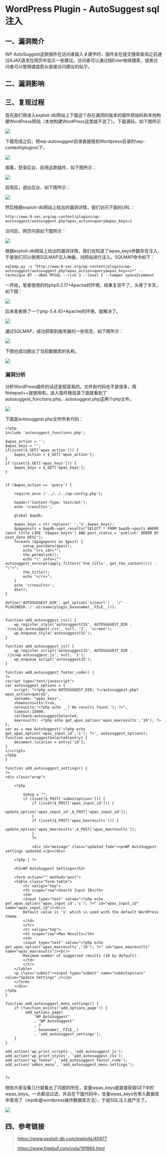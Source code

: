 WordPress Plugin - AutoSuggest sql注入
======================================

一、漏洞简介
------------

WP
AutoSuggest这款插件在访问者输入关键字时，插件会在提交搜索查询之前通过AJAX请求在网页中显示一些建议。访问者可以通过按Enter继续搜索，或者访问者可以使用键盘箭头直接访问建议的帖子。

二、漏洞影响
------------

三、复现过程
------------

首先我们得进入exploit-db网站上下载这个存在漏洞的版本的插件原始码和本地构建WordPress网站（本地构建WordPress这里就不说了）。下载源码，如下图所示

![](./resource/WordPressPlugin-AutoSuggestsql注入/media/rId24.png)

下载完成之后，把wp-autosuggest目录直接拖到Wordpress目录的\\wp-content\\plugins\\下。

![](./resource/WordPressPlugin-AutoSuggestsql注入/media/rId25.png)

接着，登录后台，启用这款插件，如下图所示：

![](./resource/WordPressPlugin-AutoSuggestsql注入/media/rId26.png)

启用后，退出后台，如下图所示：

![](./resource/WordPressPlugin-AutoSuggestsql注入/media/rId27.png)

然后根据exploit-db网站上给出的漏洞详情，我们访问下面的URL：

    http://www.0-sec.org/wp-content/plugins/wp-autosuggest/autosuggest.php?wpas_action=query&wpas_keys=1

访问后，网页内容如下图所示：

![](./resource/WordPressPlugin-AutoSuggestsql注入/media/rId28.png)

根据exploit-db网站上给出的漏洞详情，我们也知道了wpas\_keys参数存在注入，于是我们可以使用SQLMAP注入神器，对网站进行注入。SQLMAP命令如下：

    sqlmap.py -u "http://www.0-sec.org/wp-content/plugins/wp-autosuggest/autosuggest.php?wpas_action=query&wpas_keys=1*" --technique BT --dbms MYSQL --risk 3 --level 5 --tamper space2comment

一开始，笔者使用的时php5.2.17+Apache的环境，结果复现不了，头疼了半天，如下图：

![](./resource/WordPressPlugin-AutoSuggestsql注入/media/rId29.png)

后来笔者换了一个php-5.4.45+Apache的环境，就解决了。

![](./resource/WordPressPlugin-AutoSuggestsql注入/media/rId30.png)

通过SQLMAP，成功获取到服务器的一些信息，如下图所示：

![](./resource/WordPressPlugin-AutoSuggestsql注入/media/rId31.png)

下图也成功跑出了当前数据库的名称。

![](./resource/WordPressPlugin-AutoSuggestsql注入/media/rId32.png)

### 漏洞分析

分析WordPress插件的话还是挺容易的。文件和代码也不是很多，用Notepad++就够用啦。进入插件根目录下面就看到了autosuggest\_functions.php、autosuggest.php这两个php文件。

![](./resource/WordPressPlugin-AutoSuggestsql注入/media/rId34.png)

下面是autosuggest.php文件所有代码：

    <?php
    include 'autosuggest_functions.php';

    $wpas_action = '';
    $wpas_keys = '';
    if(isset($_GET['wpas_action'])) {
        $wpas_action = $_GET['wpas_action'];
    }
    if (isset($_GET['wpas_keys'])) {
        $wpas_keys = $_GET['wpas_keys'];
    }


    if ($wpas_action == 'query') {

        require_once ('../../../wp-config.php');

        header('Content-Type: text/xml');
        echo '<results>';

        global $wpdb;

        $wpas_keys = str_replace(' ','%',$wpas_keys);
        $pageposts = $wpdb->get_results("SELECT * FROM $wpdb->posts WHERE (post_title LIKE '%$wpas_keys%') AND post_status = 'publish' ORDER BY post_date DESC");
        foreach ($pageposts as $post) {
            setup_postdata($post);
            echo "<rs id=\"";
            the_permalink();
            echo "\" info=\"" . autosuggest_excerpt(apply_filters('the_title', get_the_content())) . "\">";
            the_title();
            echo "</rs>";
        }
        echo '</results>';
        die();
    }

    define('AUTOSUGGEST_DIR', get_option('siteurl') . '/' . PLUGINDIR.'/'.dirname(plugin_basename(__FILE__)));


    function add_autosuggest_css() {
        wp_register_style('autosuggestCSS', AUTOSUGGEST_DIR . '/css/wp_autosuggest.css', null, '1', 'screen');
        wp_enqueue_style('autosuggestCSS');
    }

    function add_autosuggest_js() {
        wp_register_script('autosuggestJS', AUTOSUGGEST_DIR . '/js/wp.autosuggest.js', null, '1');
        wp_enqueue_script('autosuggestJS');
    }

    function add_autosuggest_footer_code() {
    ?>
    <script type="text/javascript">
    var autosuggest_options = {
        script: "<?php echo AUTOSUGGEST_DIR; ?>/autosuggest.php?wpas_action=query&",
        varname: "wpas_keys",
        shownoresults:true,
        noresults:"<?php echo __('No results found.'); ?>",
        timeout:15000,
        callback:autosuggestSelected,
        maxresults: <?php echo get_wpas_option('wpas_maxresults','10'); ?>
    };
    var as = new AutoSuggest('<?php echo get_wpas_option('wpas_input_id','s'); ?>', autosuggest_options);
    function autosuggestSelected(entry) {
        document.location = entry['id'];
    }
    </script>
    <?php
    }

    function add_autosuggest_settings() {
    ?>
    <div class="wrap">

        <?php

            $smsg = "";
            if (isset($_POST['submitoptions'])) {
                if (isset($_POST['wpas_input_id'])) {
                    update_option('wpas_input_id',$_POST['wpas_input_id']);
                }
                if (isset($_POST['wpas_maxresults'])) {
                    update_option('wpas_maxresults',$_POST['wpas_maxresults']);
                }
                ?>

                <div id="message" class="updated fade"><p>WP AutoSuggest settings updated.</p></div>

        <?php } ?>

        <h2>WP AutoSuggest Settings</h2>

        <form action="" method="post">
        <table class="form-table">
            <tr valign="top">
            <th scope="row">Search Input ID</th>
            <td>
            <input type="text" value="<?php echo get_wpas_option('wpas_input_id','s'); ?>" id="wpas_input_id" name="wpas_input_id"/><br/>
            Default value is 's' which is used with the default WordPress theme. 
            </td>
            </tr>
            <tr valign="top">
            <th scope="row">Max Results</th>
            <td>
            <input type="text" value="<?php echo get_wpas_option('wpas_maxresults','10'); ?>" id="wpas_maxresults" name="wpas_maxresults"/><br/>
            Maximum number of suggested results (10 by default).
            </td>
            </tr>
        </table>
        <p class="submit"><input type="submit" name="submitoptions" value="Update Settings" /></p>
        </form>
        </div>
    <?php
    }

    function add_autosuggest_menu_settings() {
        if (function_exists('add_options_page')) {
             add_options_page(
                 "WP AutoSuggest"
                 , "WP AutoSuggest"
                 , 7
                 , basename(__FILE__)
                 , 'add_autosuggest_settings');
        }
    }

    add_action('wp_print_scripts', 'add_autosuggest_js');
    add_action('wp_print_styles', 'add_autosuggest_css');
    add_action('wp_footer', 'add_autosuggest_footer_code');
    add_action('admin_menu', 'add_autosuggest_menu_settings');


    ?>

相信大家没看几行就看出了问题的所在，变量wpas\_keys是直接获取GET中的wpas\_keys。一点都没过滤，并且在下面代码中，变量wpas\_keys也带入数据库中查询了（wpdb是wordpress操作数据库方法），于是SQL注入就产生了。

![](./resource/WordPressPlugin-AutoSuggestsql注入/media/rId35.png)

四、参考链接
------------

> <https://www.exploit-db.com/exploits/45977>
>
> <https://www.freebuf.com/vuls/191869.html>
